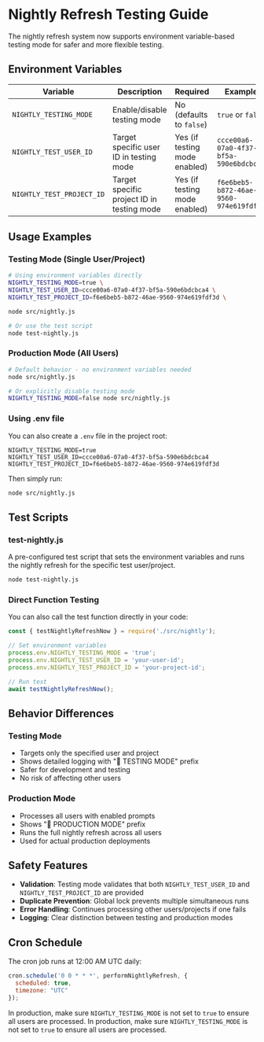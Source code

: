 # Nightly Refresh Testing Guide

The nightly refresh system now supports environment variable-based testing mode for safer and more flexible testing.

## Environment Variables

| Variable | Description | Required | Example |
|----------|-------------|----------|---------|
| `NIGHTLY_TESTING_MODE` | Enable/disable testing mode | No (defaults to `false`) | `true` or `false` |
| `NIGHTLY_TEST_USER_ID` | Target specific user ID in testing mode | Yes (if testing mode enabled) | `ccce00a6-07a0-4f37-bf5a-590e6bdcbca4` |
| `NIGHTLY_TEST_PROJECT_ID` | Target specific project ID in testing mode | Yes (if testing mode enabled) | `f6e6beb5-b872-46ae-9560-974e619fdf3d` |

## Usage Examples

### Testing Mode (Single User/Project)

```bash
# Using environment variables directly
NIGHTLY_TESTING_MODE=true \
NIGHTLY_TEST_USER_ID=ccce00a6-07a0-4f37-bf5a-590e6bdcbca4 \
NIGHTLY_TEST_PROJECT_ID=f6e6beb5-b872-46ae-9560-974e619fdf3d \

node src/nightly.js

# Or use the test script
node test-nightly.js
```

### Production Mode (All Users)

```bash
# Default behavior - no environment variables needed
node src/nightly.js

# Or explicitly disable testing mode
NIGHTLY_TESTING_MODE=false node src/nightly.js
```

### Using .env file

You can also create a `.env` file in the project root:

```env
NIGHTLY_TESTING_MODE=true
NIGHTLY_TEST_USER_ID=ccce00a6-07a0-4f37-bf5a-590e6bdcbca4
NIGHTLY_TEST_PROJECT_ID=f6e6beb5-b872-46ae-9560-974e619fdf3d
```

Then simply run:
```bash
node src/nightly.js
```

## Test Scripts

### test-nightly.js
A pre-configured test script that sets the environment variables and runs the nightly refresh for the specific test user/project.

```bash
node test-nightly.js
```

### Direct Function Testing
You can also call the test function directly in your code:

```javascript
const { testNightlyRefreshNow } = require('./src/nightly');

// Set environment variables
process.env.NIGHTLY_TESTING_MODE = 'true';
process.env.NIGHTLY_TEST_USER_ID = 'your-user-id';
process.env.NIGHTLY_TEST_PROJECT_ID = 'your-project-id';

// Run test
await testNightlyRefreshNow();
```

## Behavior Differences

### Testing Mode
- Targets only the specified user and project
- Shows detailed logging with "🧪 TESTING MODE" prefix
- Safer for development and testing
- No risk of affecting other users

### Production Mode
- Processes all users with enabled prompts
- Shows "🚀 PRODUCTION MODE" prefix
- Runs the full nightly refresh across all users
- Used for actual production deployments

## Safety Features

- **Validation**: Testing mode validates that both `NIGHTLY_TEST_USER_ID` and `NIGHTLY_TEST_PROJECT_ID` are provided
- **Duplicate Prevention**: Global lock prevents multiple simultaneous runs
- **Error Handling**: Continues processing other users/projects if one fails
- **Logging**: Clear distinction between testing and production modes

## Cron Schedule

The cron job runs at 12:00 AM UTC daily:
```javascript
cron.schedule('0 0 * * *', performNightlyRefresh, {
  scheduled: true,
  timezone: "UTC"
});
```

In production, make sure `NIGHTLY_TESTING_MODE` is not set to `true` to ensure all users are processed. 
In production, make sure `NIGHTLY_TESTING_MODE` is not set to `true` to ensure all users are processed. 